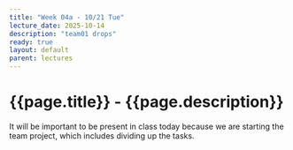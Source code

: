```yaml
---
title: "Week 04a - 10/21 Tue"
lecture_date: 2025-10-14
description: "team01 drops"
ready: true
layout: default
parent: lectures
---
```


# {{page.title}} - {{page.description}}

It will be important to be present in class today
because we are starting the team project, which includes
dividing up the tasks.

